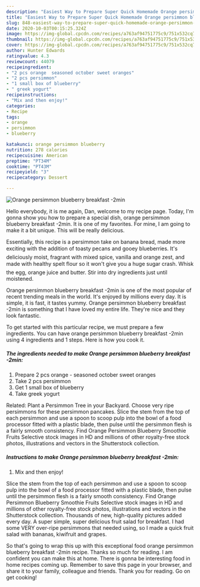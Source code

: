 ```yaml
---
description: "Easiest Way to Prepare Super Quick Homemade Orange persimmon blueberry breakfast -2min"
title: "Easiest Way to Prepare Super Quick Homemade Orange persimmon blueberry breakfast -2min"
slug: 848-easiest-way-to-prepare-super-quick-homemade-orange-persimmon-blueberry-breakfast-2min
date: 2020-10-03T00:15:25.324Z
image: https://img-global.cpcdn.com/recipes/a763af94751775c9/751x532cq70/orange-persimmon-blueberry-breakfast-2min-recipe-main-photo.jpg
thumbnail: https://img-global.cpcdn.com/recipes/a763af94751775c9/751x532cq70/orange-persimmon-blueberry-breakfast-2min-recipe-main-photo.jpg
cover: https://img-global.cpcdn.com/recipes/a763af94751775c9/751x532cq70/orange-persimmon-blueberry-breakfast-2min-recipe-main-photo.jpg
author: Hunter Edwards
ratingvalue: 4.3
reviewcount: 44079
recipeingredient:
- "2 pcs orange  seasoned october sweet oranges"
- "2 pcs persimmon"
- "1 small box of blueberry"
- " greek yogurt"
recipeinstructions:
- "Mix and then enjoy!"
categories:
- Recipe
tags:
- orange
- persimmon
- blueberry

katakunci: orange persimmon blueberry 
nutrition: 278 calories
recipecuisine: American
preptime: "PT34M"
cooktime: "PT43M"
recipeyield: "3"
recipecategory: Dessert

---
```



![Orange persimmon blueberry breakfast -2min](https://img-global.cpcdn.com/recipes/a763af94751775c9/751x532cq70/orange-persimmon-blueberry-breakfast-2min-recipe-main-photo.jpg)

Hello everybody, it is me again, Dan, welcome to my recipe page. Today, I'm gonna show you how to prepare a special dish, orange persimmon blueberry breakfast -2min. It is one of my favorites. For mine, I am going to make it a bit unique. This will be really delicious.

Essentially, this recipe is a persimmon take on banana bread, made more exciting with the addition of toasty pecans and gooey blueberries. It&#39;s deliciously moist, fragrant with mixed spice, vanilla and orange zest, and made with healthy spelt flour so it won&#39;t give you a huge sugar crash. Whisk the egg, orange juice and butter. Stir into dry ingredients just until moistened.

Orange persimmon blueberry breakfast -2min is one of the most popular of recent trending meals in the world. It's enjoyed by millions every day. It is simple, it is fast, it tastes yummy. Orange persimmon blueberry breakfast -2min is something that I have loved my entire life. They're nice and they look fantastic.


To get started with this particular recipe, we must prepare a few ingredients. You can have orange persimmon blueberry breakfast -2min using 4 ingredients and 1 steps. Here is how you cook it.

<!--inarticleads1-->

##### The ingredients needed to make Orange persimmon blueberry breakfast -2min:

1. Prepare 2 pcs orange - seasoned october sweet oranges
1. Take 2 pcs persimmon
1. Get 1 small box of blueberry
1. Take  greek yogurt


Related: Plant a Persimmon Tree in your Backyard. Choose very ripe persimmons for these persimmon pancakes. Slice the stem from the top of each persimmon and use a spoon to scoop pulp into the bowl of a food processor fitted with a plastic blade, then pulse until the persimmon flesh is a fairly smooth consistency. Find Orange Persimmon Blueberry Smoothie Fruits Selective stock images in HD and millions of other royalty-free stock photos, illustrations and vectors in the Shutterstock collection. 

<!--inarticleads2-->

##### Instructions to make Orange persimmon blueberry breakfast -2min:

1. Mix and then enjoy!


Slice the stem from the top of each persimmon and use a spoon to scoop pulp into the bowl of a food processor fitted with a plastic blade, then pulse until the persimmon flesh is a fairly smooth consistency. Find Orange Persimmon Blueberry Smoothie Fruits Selective stock images in HD and millions of other royalty-free stock photos, illustrations and vectors in the Shutterstock collection. Thousands of new, high-quality pictures added every day. A super simple, super delicious fruit salad for breakfast. I had some VERY over-ripe persimmons that needed using, so I made a quick fruit salad with bananas, kiwifruit and grapes. 

So that's going to wrap this up with this exceptional food orange persimmon blueberry breakfast -2min recipe. Thanks so much for reading. I am confident you can make this at home. There is gonna be interesting food in home recipes coming up. Remember to save this page in your browser, and share it to your family, colleague and friends. Thank you for reading. Go on get cooking!
